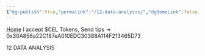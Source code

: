 ```yaml
---
{"dg-publish":true,"permalink":"/12-data-analysis/","dgHomeLink":false,"dgPassFrontmatter":false}
---
```


[Home](https://celsiusneo2022.netlify.app/) I accept $CEL Tokens, Send tips -> 0x30A856a22C187eA010EDC30388A114F213465D73 

12 DATA ANALYSIS
